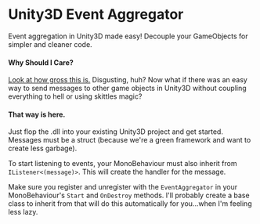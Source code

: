 Unity3D Event Aggregator
======================

Event aggregation in Unity3D made easy!  Decouple your GameObjects for simpler and cleaner code.

#### Why Should I Care?
[Look at how gross this is.](http://docs.unity3d.com/412/Documentation/ScriptReference/index.Accessing_Other_Game_Objects.html)  Disgusting, huh?  Now what if there was an easy way to send messages to other game objects in Unity3D without coupling everything to hell or using skittles magic?

#### That way is here.
Just flop the .dll into your existing Unity3D project and get started.  Messages must be a struct (because we're a green framework and want to create less garbage).

To start listening to events, your MonoBehaviour must also inherit from `IListener<(message)>`.  This will create the handler for the message.

Make sure you register and unregister with the `EventAggregator` in your MonoBehaviour's `Start` and `OnDestroy` methods.  I'll probably create a base class to inherit from that will do this automatically for you...when I'm feeling less lazy.

